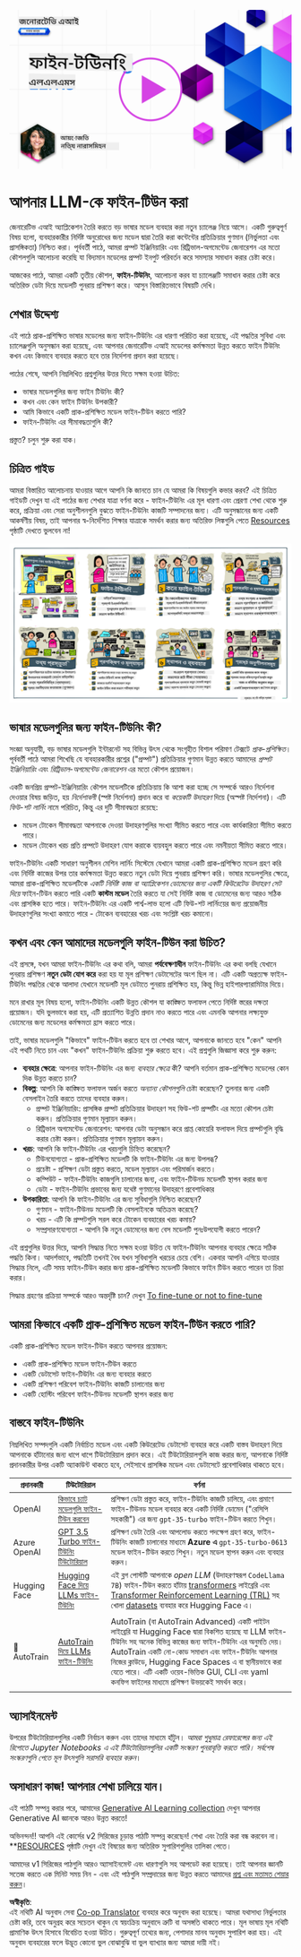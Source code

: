 <!--
CO_OP_TRANSLATOR_METADATA:
{
  "original_hash": "68664f7e754a892ae1d8d5e2b7bd2081",
  "translation_date": "2025-05-20T07:42:08+00:00",
  "source_file": "18-fine-tuning/README.md",
  "language_code": "bn"
}
-->
[![Open Source Models](../../../translated_images/18-lesson-banner.8487555c3e3225eefc1dc84e72c8e00bce1ee76db867a080628fb0fbb04aa0d2.bn.png)](https://aka.ms/gen-ai-lesson18-gh?WT.mc_id=academic-105485-koreyst)

# আপনার LLM-কে ফাইন-টিউন করা

জেনারেটিভ এআই অ্যাপ্লিকেশন তৈরি করতে বড় ভাষার মডেল ব্যবহার করা নতুন চ্যালেঞ্জ নিয়ে আসে। একটি গুরুত্বপূর্ণ বিষয় হলো, ব্যবহারকারীর নির্দিষ্ট অনুরোধের জন্য মডেল দ্বারা তৈরি করা কন্টেন্টের প্রতিক্রিয়ার গুণমান (নির্ভুলতা এবং প্রাসঙ্গিকতা) নিশ্চিত করা। পূর্ববর্তী পাঠে, আমরা প্রম্পট ইঞ্জিনিয়ারিং এবং রিট্রিভাল-অগমেন্টেড জেনারেশন এর মতো কৌশলগুলি আলোচনা করেছি যা বিদ্যমান মডেলের প্রম্পট ইনপুট পরিবর্তন করে সমস্যার সমাধান করার চেষ্টা করে।

আজকের পাঠে, আমরা একটি তৃতীয় কৌশল, **ফাইন-টিউনিং**, আলোচনা করব যা চ্যালেঞ্জটি সমাধান করার চেষ্টা করে অতিরিক্ত ডেটা দিয়ে মডেলটি পুনরায় প্রশিক্ষণ করে। আসুন বিস্তারিতভাবে বিষয়টি দেখি।

## শেখার উদ্দেশ্য

এই পাঠে প্রাক-প্রশিক্ষিত ভাষার মডেলের জন্য ফাইন-টিউনিং এর ধারণা পরিচিত করা হয়েছে, এই পদ্ধতির সুবিধা এবং চ্যালেঞ্জগুলি অনুসন্ধান করা হয়েছে, এবং আপনার জেনারেটিভ এআই মডেলের কর্মক্ষমতা উন্নত করতে ফাইন টিউনিং কখন এবং কিভাবে ব্যবহার করতে হবে তার নির্দেশনা প্রদান করা হয়েছে।

পাঠের শেষে, আপনি নিম্নলিখিত প্রশ্নগুলির উত্তর দিতে সক্ষম হওয়া উচিত:

- ভাষার মডেলগুলির জন্য ফাইন টিউনিং কী?
- কখন এবং কেন ফাইন টিউনিং উপকারী?
- আমি কিভাবে একটি প্রাক-প্রশিক্ষিত মডেল ফাইন-টিউন করতে পারি?
- ফাইন-টিউনিং এর সীমাবদ্ধতাগুলি কী?

প্রস্তুত? চলুন শুরু করা যাক।

## চিত্রিত গাইড

আমরা বিস্তারিত আলোচনায় যাওয়ার আগে আপনি কি জানতে চান যে আমরা কি বিষয়গুলি কভার করব? এই চিত্রিত গাইডটি দেখুন যা এই পাঠের জন্য শেখার যাত্রা বর্ণনা করে - ফাইন-টিউনিং এর মূল ধারণা এবং প্রেরণা শেখা থেকে শুরু করে, প্রক্রিয়া এবং সেরা অনুশীলনগুলি বুঝতে ফাইন-টিউনিং কাজটি সম্পাদনের জন্য। এটি অনুসন্ধানের জন্য একটি আকর্ষণীয় বিষয়, তাই আপনার স্ব-নির্দেশিত শিক্ষার যাত্রাকে সমর্থন করার জন্য অতিরিক্ত লিঙ্কগুলি পেতে [Resources](./RESOURCES.md?WT.mc_id=academic-105485-koreyst) পৃষ্ঠাটি দেখতে ভুলবেন না!

![Illustrated Guide to Fine Tuning Language Models](../../../translated_images/18-fine-tuning-sketchnote.92733966235199dd260184b1aae3a84b877c7496bc872d8e63ad6fa2dd96bafc.bn.png)

## ভাষার মডেলগুলির জন্য ফাইন-টিউনিং কী?

সংজ্ঞা অনুযায়ী, বড় ভাষার মডেলগুলি ইন্টারনেট সহ বিভিন্ন উৎস থেকে সংগৃহীত বিশাল পরিমাণ টেক্সটে _প্রাক-প্রশিক্ষিত_। পূর্ববর্তী পাঠে আমরা শিখেছি যে ব্যবহারকারীর প্রশ্নের ("প্রম্পট") প্রতিক্রিয়ার গুণমান উন্নত করতে আমাদের _প্রম্পট ইঞ্জিনিয়ারিং_ এবং _রিট্রিভাল-অগমেন্টেড জেনারেশন_ এর মতো কৌশল প্রয়োজন।

একটি জনপ্রিয় প্রম্পট-ইঞ্জিনিয়ারিং কৌশল মডেলটিকে প্রতিক্রিয়ায় কি আশা করা হচ্ছে সে সম্পর্কে আরও নির্দেশনা দেওয়ার বিষয় জড়িত, হয় _নির্দেশাবলী_ (স্পষ্ট নির্দেশনা) প্রদান করে বা _কয়েকটি উদাহরণ_ দিয়ে (অস্পষ্ট নির্দেশনা)। এটি _ফিউ-শট লার্নিং_ নামে পরিচিত, কিন্তু এর দুটি সীমাবদ্ধতা রয়েছে:

- মডেল টোকেন সীমাবদ্ধতা আপনাকে দেওয়া উদাহরণগুলির সংখ্যা সীমিত করতে পারে এবং কার্যকারিতা সীমিত করতে পারে।
- মডেল টোকেন খরচ প্রতি প্রম্পটে উদাহরণ যোগ করাকে ব্যয়বহুল করতে পারে এবং নমনীয়তা সীমিত করতে পারে।

ফাইন-টিউনিং একটি সাধারণ অনুশীলন মেশিন লার্নিং সিস্টেমে যেখানে আমরা একটি প্রাক-প্রশিক্ষিত মডেল গ্রহণ করি এবং নির্দিষ্ট কাজের উপর তার কর্মক্ষমতা উন্নত করতে নতুন ডেটা দিয়ে পুনরায় প্রশিক্ষণ করি। ভাষার মডেলগুলির ক্ষেত্রে, আমরা প্রাক-প্রশিক্ষিত মডেলটিকে _একটি নির্দিষ্ট কাজ বা অ্যাপ্লিকেশন ডোমেনের জন্য একটি কিউরেটেড উদাহরণ সেট দিয়ে_ ফাইন-টিউন করতে পারি একটি **কাস্টম মডেল** তৈরি করতে যা সেই নির্দিষ্ট কাজ বা ডোমেনের জন্য আরও সঠিক এবং প্রাসঙ্গিক হতে পারে। ফাইন-টিউনিং এর একটি পার্শ্ব-লাভ হলো এটি ফিউ-শট লার্নিংয়ের জন্য প্রয়োজনীয় উদাহরণগুলির সংখ্যা কমাতে পারে - টোকেন ব্যবহারের খরচ এবং সংশ্লিষ্ট খরচ কমানো।

## কখন এবং কেন আমাদের মডেলগুলি ফাইন-টিউন করা উচিত?

এই প্রসঙ্গে, যখন আমরা ফাইন-টিউনিং এর কথা বলি, আমরা **পর্যবেক্ষণাধীন** ফাইন-টিউনিং এর কথা বলছি যেখানে পুনরায় প্রশিক্ষণ **নতুন ডেটা যোগ করে** করা হয় যা মূল প্রশিক্ষণ ডেটাসেটের অংশ ছিল না। এটি একটি অপ্রত্যক্ষ ফাইন-টিউনিং পদ্ধতির থেকে আলাদা যেখানে মডেলটি মূল ডেটাতে পুনরায় প্রশিক্ষিত হয়, কিন্তু ভিন্ন হাইপারপ্যারামিটার দিয়ে।

মনে রাখার মূল বিষয় হলো, ফাইন-টিউনিং একটি উন্নত কৌশল যা কাঙ্ক্ষিত ফলাফল পেতে নির্দিষ্ট স্তরের দক্ষতা প্রয়োজন। যদি ভুলভাবে করা হয়, এটি প্রত্যাশিত উন্নতি প্রদান নাও করতে পারে এবং এমনকি আপনার লক্ষ্যযুক্ত ডোমেনের জন্য মডেলের কর্মক্ষমতা হ্রাস করতে পারে।

তাই, ভাষার মডেলগুলি "কিভাবে" ফাইন-টিউন করতে হবে তা শেখার আগে, আপনাকে জানতে হবে "কেন" আপনি এই পথটি নিতে চান এবং "কখন" ফাইন-টিউনিং প্রক্রিয়া শুরু করতে হবে। এই প্রশ্নগুলি জিজ্ঞাসা করে শুরু করুন:

- **ব্যবহার ক্ষেত্রে**: আপনার ফাইন-টিউনিং এর জন্য _ব্যবহার ক্ষেত্রে_ কী? আপনি বর্তমান প্রাক-প্রশিক্ষিত মডেলের কোন দিক উন্নত করতে চান?
- **বিকল্প**: আপনি কি কাঙ্ক্ষিত ফলাফল অর্জন করতে _অন্যান্য কৌশলগুলি_ চেষ্টা করেছেন? তুলনার জন্য একটি বেসলাইন তৈরি করতে তাদের ব্যবহার করুন।
  - প্রম্পট ইঞ্জিনিয়ারিং: প্রাসঙ্গিক প্রম্পট প্রতিক্রিয়ার উদাহরণ সহ ফিউ-শট প্রম্পটিং এর মতো কৌশল চেষ্টা করুন। প্রতিক্রিয়ার গুণমান মূল্যায়ন করুন।
  - রিট্রিভাল অগমেন্টেড জেনারেশন: আপনার ডেটা অনুসন্ধান করে প্রাপ্ত কোয়েরি ফলাফল দিয়ে প্রম্পটগুলি বৃদ্ধি করার চেষ্টা করুন। প্রতিক্রিয়ার গুণমান মূল্যায়ন করুন।
- **খরচ**: আপনি কি ফাইন-টিউনিং এর খরচগুলি চিহ্নিত করেছেন?
  - টিউনযোগ্যতা - প্রাক-প্রশিক্ষিত মডেলটি কি ফাইন-টিউনিং এর জন্য উপলব্ধ?
  - প্রচেষ্টা - প্রশিক্ষণ ডেটা প্রস্তুত করতে, মডেল মূল্যায়ন এবং পরিমার্জন করতে।
  - কম্পিউট - ফাইন-টিউনিং কাজগুলি চালানোর জন্য, এবং ফাইন-টিউনড মডেলটি স্থাপন করার জন্য
  - ডেটা - ফাইন-টিউনিং প্রভাবের জন্য যথেষ্ট গুণমানের উদাহরণে প্রবেশাধিকার
- **উপকারিতা**: আপনি কি ফাইন-টিউনিং এর জন্য সুবিধাগুলি নিশ্চিত করেছেন?
  - গুণমান - ফাইন-টিউনড মডেলটি কি বেসলাইনকে অতিক্রম করেছে?
  - খরচ - এটি কি প্রম্পটগুলি সরল করে টোকেন ব্যবহারের খরচ কমায়?
  - সম্প্রসারণযোগ্যতা - আপনি কি নতুন ডোমেনের জন্য বেস মডেলটি পুনঃউপযোগী করতে পারেন?

এই প্রশ্নগুলির উত্তর দিয়ে, আপনি সিদ্ধান্ত নিতে সক্ষম হওয়া উচিত যে ফাইন-টিউনিং আপনার ব্যবহার ক্ষেত্রে সঠিক পদ্ধতি কিনা। আদর্শভাবে, পদ্ধতিটি তখনই বৈধ যখন সুবিধাগুলি খরচের চেয়ে বেশি। একবার আপনি এগিয়ে যাওয়ার সিদ্ধান্ত নিলে, এটি সময় ফাইন-টিউন করার জন্য প্রাক-প্রশিক্ষিত মডেলটি কিভাবে ফাইন টিউন করতে পারেন তা চিন্তা করার।

সিদ্ধান্ত গ্রহণের প্রক্রিয়া সম্পর্কে আরও অন্তর্দৃষ্টি চান? দেখুন [To fine-tune or not to fine-tune](https://www.youtube.com/watch?v=0Jo-z-MFxJs)

## আমরা কিভাবে একটি প্রাক-প্রশিক্ষিত মডেল ফাইন-টিউন করতে পারি?

একটি প্রাক-প্রশিক্ষিত মডেল ফাইন-টিউন করতে আপনার প্রয়োজন:

- একটি প্রাক-প্রশিক্ষিত মডেল ফাইন-টিউন করতে
- একটি ডেটাসেট ফাইন-টিউনিং এর জন্য ব্যবহার করতে
- একটি প্রশিক্ষণ পরিবেশ ফাইন-টিউনিং কাজটি চালানোর জন্য
- একটি হোস্টিং পরিবেশ ফাইন-টিউনড মডেলটি স্থাপন করার জন্য

## বাস্তবে ফাইন-টিউনিং

নিম্নলিখিত সম্পদগুলি একটি নির্বাচিত মডেল এবং একটি কিউরেটেড ডেটাসেট ব্যবহার করে একটি বাস্তব উদাহরণ দিয়ে আপনাকে হাঁটানোর জন্য ধাপে ধাপে টিউটোরিয়াল প্রদান করে। এই টিউটোরিয়ালগুলি কাজ করার জন্য, আপনাকে নির্দিষ্ট প্রদানকারীর উপর একটি অ্যাকাউন্ট থাকতে হবে, সেইসাথে প্রাসঙ্গিক মডেল এবং ডেটাসেটে প্রবেশাধিকার থাকতে হবে।

| প্রদানকারী   | টিউটোরিয়াল                                                                                                                                                                       | বর্ণনা                                                                                                                                                                                                                                                                                                                                                                                                                        |
| ------------ | ------------------------------------------------------------------------------------------------------------------------------------------------------------------------------ | ---------------------------------------------------------------------------------------------------------------------------------------------------------------------------------------------------------------------------------------------------------------------------------------------------------------------------------------------------------------------------------------------------------------------------------- |
| OpenAI       | [কিভাবে চ্যাট মডেলগুলি ফাইন-টিউন করবেন](https://github.com/openai/openai-cookbook/blob/main/examples/How_to_finetune_chat_models.ipynb?WT.mc_id=academic-105485-koreyst)                | প্রশিক্ষণ ডেটা প্রস্তুত করে, ফাইন-টিউনিং কাজটি চালিয়ে, এবং প্রমাণে ফাইন-টিউনড মডেল ব্যবহার করে একটি নির্দিষ্ট ডোমেন ("রেসিপি সহকারী") এর জন্য `gpt-35-turbo` ফাইন-টিউন করতে শিখুন।                                                                                                                                                                                                                                              |
| Azure OpenAI | [GPT 3.5 Turbo ফাইন-টিউনিং টিউটোরিয়াল](https://learn.microsoft.com/azure/ai-services/openai/tutorials/fine-tune?tabs=python-new%2Ccommand-line?WT.mc_id=academic-105485-koreyst) | প্রশিক্ষণ ডেটা তৈরি এবং আপলোড করতে পদক্ষেপ গ্রহণ করে, ফাইন-টিউনিং কাজটি চালানোর মাধ্যমে **Azure এ** `gpt-35-turbo-0613` মডেল ফাইন-টিউন করতে শিখুন। নতুন মডেল স্থাপন করুন এবং ব্যবহার করুন।                                                                                                                                                                                                                                                                 |
| Hugging Face | [Hugging Face দিয়ে LLMs ফাইন-টিউনিং](https://www.philschmid.de/fine-tune-llms-in-2024-with-trl?WT.mc_id=academic-105485-koreyst)                                               | এই ব্লগ পোস্টটি আপনাকে _open LLM_ (উদাহরণস্বরূপ `CodeLlama 7B`) ফাইন-টিউন করতে হাঁটায় [transformers](https://huggingface.co/docs/transformers/index?WT.mc_id=academic-105485-koreyst) লাইব্রেরি এবং [Transformer Reinforcement Learning (TRL)](https://huggingface.co/docs/trl/index?WT.mc_id=academic-105485-koreyst]) সহ খোলা [datasets](https://huggingface.co/docs/datasets/index?WT.mc_id=academic-105485-koreyst) ব্যবহার করে Hugging Face এ। |
|              |                                                                                                                                                                                |                                                                                                                                                                                                                                                                                                                                                                                                                                    |
| 🤗 AutoTrain | [AutoTrain দিয়ে LLMs ফাইন-টিউনিং](https://github.com/huggingface/autotrain-advanced/?WT.mc_id=academic-105485-koreyst)                                                         | AutoTrain (বা AutoTrain Advanced) একটি পাইটন লাইব্রেরি যা Hugging Face দ্বারা বিকশিত হয়েছে যা LLM ফাইন-টিউনিং সহ অনেক বিভিন্ন কাজের জন্য ফাইন-টিউনিং এর অনুমতি দেয়। AutoTrain একটি নো-কোড সমাধান এবং ফাইন-টিউনিং আপনার নিজের ক্লাউডে, Hugging Face Spaces এ বা স্থানীয়ভাবে করা যেতে পারে। এটি একটি ওয়েব-ভিত্তিক GUI, CLI এবং yaml কনফিগ ফাইলের মাধ্যমে প্রশিক্ষণ উভয়কেই সমর্থন করে।                                                                               |
|              |                                                                                                                                                                                |                                                                                                                                                                                                                                                                                                                                                                                                                                    |

## অ্যাসাইনমেন্ট

উপরের টিউটোরিয়ালগুলির একটি নির্বাচন করুন এবং তাদের মাধ্যমে হাঁটুন। _আমরা শুধুমাত্র রেফারেন্সের জন্য এই রিপোতে Jupyter Notebooks এ এই টিউটোরিয়ালগুলির একটি সংস্করণ পুনরাবৃত্তি করতে পারি। সর্বশেষ সংস্করণগুলি পেতে মূল উৎসগুলি সরাসরি ব্যবহার করুন_।

## অসাধারণ কাজ! আপনার শেখা চালিয়ে যান।

এই পাঠটি সম্পন্ন করার পরে, আমাদের [Generative AI Learning collection](https://aka.ms/genai-collection?WT.mc_id=academic-105485-koreyst) দেখুন আপনার Generative AI জ্ঞানকে আরও উন্নত করতে!

অভিনন্দন!! আপনি এই কোর্সের v2 সিরিজের চূড়ান্ত পাঠটি সম্পন্ন করেছেন! শেখা এবং তৈরি করা বন্ধ করবেন না। **[RESOURCES](RESOURCES.md?WT.mc_id=academic-105485-koreyst) পৃষ্ঠাটি দেখুন এই বিষয়ের জন্য অতিরিক্ত সুপারিশগুলির তালিকা পেতে।

আমাদের v1 সিরিজের পাঠগুলি আরও অ্যাসাইনমেন্ট এবং ধারণাগুলি সহ আপডেট করা হয়েছে। তাই আপনার জ্ঞানটি সতেজ করতে এক মিনিট সময় নিন - এবং এই পাঠগুলি সম্প্রদায়ের জন্য উন্নত করতে আমাদের [প্রশ্ন এবং মতামত শেয়ার করুন](https://github.com/microsoft/generative-ai-for-beginners/issues?WT.mc_id=academic-105485-koreyst)।

**অস্বীকৃতি**:  
এই নথিটি AI অনুবাদ সেবা [Co-op Translator](https://github.com/Azure/co-op-translator) ব্যবহার করে অনুবাদ করা হয়েছে। আমরা যথাসাধ্য নির্ভুলতার চেষ্টা করি, তবে অনুগ্রহ করে সচেতন থাকুন যে স্বয়ংক্রিয় অনুবাদে ত্রুটি বা অসঙ্গতি থাকতে পারে। মূল ভাষায় মূল নথিটি প্রামাণিক উৎস হিসাবে বিবেচিত হওয়া উচিত। গুরুত্বপূর্ণ তথ্যের জন্য, পেশাদার মানব অনুবাদ সুপারিশ করা হয়। এই অনুবাদ ব্যবহারের ফলে উদ্ভূত কোনো ভুল বোঝাবুঝি বা ভুল ব্যাখ্যার জন্য আমরা দায়ী নই।